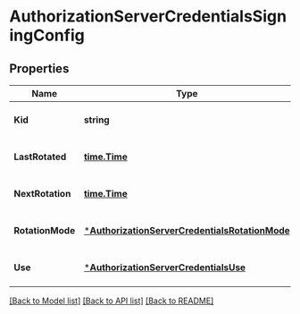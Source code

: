 # AuthorizationServerCredentialsSigningConfig

## Properties
Name | Type | Description | Notes
------------ | ------------- | ------------- | -------------
**Kid** | **string** |  | [optional] [default to null]
**LastRotated** | [**time.Time**](time.Time.md) |  | [optional] [default to null]
**NextRotation** | [**time.Time**](time.Time.md) |  | [optional] [default to null]
**RotationMode** | [***AuthorizationServerCredentialsRotationMode**](AuthorizationServerCredentialsRotationMode.md) |  | [optional] [default to null]
**Use** | [***AuthorizationServerCredentialsUse**](AuthorizationServerCredentialsUse.md) |  | [optional] [default to null]

[[Back to Model list]](../README.md#documentation-for-models) [[Back to API list]](../README.md#documentation-for-api-endpoints) [[Back to README]](../README.md)

